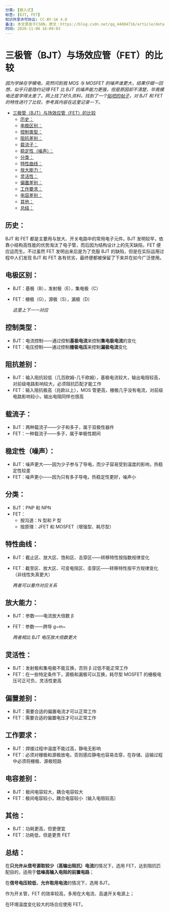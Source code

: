 ```yaml
---
分类: [嵌入式]
标签: [BJT, FET]
知识共享许可协议: CC-BY-SA 4.0
备注: 本文首发于CSDN，原文：https://blog.csdn.net/qq_44884716/article/details/109560633
时间: 2020-11-08 16:09:03
---
```


# 三极管（BJT）与场效应管（FET）的比较

_因为学妹在学模电，突然问到我 MOS 与 MOSFET 的噪声谁更大，结果仔细一回想，似乎只是隐约记得 FET 比 BJT 抗噪声能力更强，但是原因却不清楚，毕竟模电还是学得太差了。网上找了好久资料，找到了一个[贴吧的帖子](https://tieba.baidu.com/p/5724525449?red_tag=2628389228)，对 BJT 和 FET 的特性进行了比较，参考其内容在这里记录一下。_

<!-- @import "[TOC]" {cmd="toc" depthFrom=1 depthTo=6 orderedList=false} -->

<!-- code_chunk_output -->

- [三极管（BJT）与场效应管（FET）的比较](#三极管bjt与场效应管fet的比较)
  - [历史：](#历史)
  - [电极区别：](#电极区别)
  - [控制类型：](#控制类型)
  - [阻抗差别：](#阻抗差别)
  - [载流子：](#载流子)
  - [稳定性（噪声）：](#稳定性噪声)
  - [分类：](#分类)
  - [特性曲线：](#特性曲线)
  - [放大能力：](#放大能力)
  - [灵活性：](#灵活性)
  - [偏置差别：](#偏置差别)
  - [工作要求：](#工作要求)
  - [电容差别：](#电容差别)
  - [其他：](#其他)
  - [总结：](#总结)

<!-- /code_chunk_output -->



## 历史：

BJT 和 FET 都是主要用与放大、开关电路中的常用电子元件。BJT 发明较早，依靠小结构高性能的优势淘汰了电子管，而后因为结构设计上的先天缺陷，FET 便应运而生。不过虽然 FET 发明出来后是为了克服 BJT 的缺陷，但是在实际运用过程中人们发现 BJT 和 FET 各有优劣，最终便都被保留了下来并在如今广泛使用。

## 电极区别：

- BJT：基极（B），发射极（E），集电极（C）

- FET：栅极（G），源极（S），漏极（D）

  _这里上下一一对应_

## 控制类型：

- BJT：电流控制——通过控制**基极电流**来控制**集电极电流**的变化
- FET：电压控制——通过控制**栅极电压**来控制**漏极电流**变化

## 阻抗差别：

- BJT：输入阻抗较低（几百欧姆-几千欧姆），基极电流较大，输出电阻较高，对前级电路影响较大，必须阻抗匹配才能工作
- FET：输入阻抗极高（兆欧以上），MOS 管更高，栅极几乎没有电流，对前级电路影响较小，输出电阻同样也很高

## 载流子：

- BJT：两种载流子——少子和多子，属于双极性器件
- FET：一种载流子——多子，属于单极性期间

## 稳定性（噪声）：

- BJT：噪声更大——因为少子参与了导电，而少子容易受到温度的影响，热稳定性较差
- FET：噪声更小——因为只有多子导电，热稳定性更好，噪声小

## 分类：

- BJT：PNP 和 NPN
- FET：
  - 按沟道：N 型和 P 型
  - 按原理：JFET 和 MOSFET（增强型、耗尽型）

## 特性曲线：

- BJT：截止区、放大区、饱和区、击穿区——转移特性按指数规律变化

- FET：截至区、放大区、可变电阻区、击穿区——转移特性按平方规律变化（非线性失真更大）

  _两者可以看作对应关系_

## 放大能力：

- BJT：参数——电流放大倍数 β

- FET：参数——跨导 g~m~

  _两者相比 BJT 电压放大倍数更大_

## 灵活性：

- BJT：发射极和集电极不能互换，否则 β 过低不能正常工作
- FET：在一些特定条件下，源极和漏极可以互换，耗尽型 MOSFET 的栅极电压可正可负，灵活性更高

## 偏置差别：

- BJT：需要合适的偏置电流才可以正常工作
- FET：需要合适的偏置电压才可以正常工作

## 工作要求：

- BJT：焊接过程中温度不能过高，静电无影响
- FET：必须对栅极和源极放电，否则感应静电也容易击穿，在存储、运输过程中必须将栅极、源极短路

## 电容差别：

- BJT：极间电容较大，耦合电容较大
- FET：极间电容较小，耦合电容较小（输入电阻较高）

## 其他：

- BJT：功耗更高，但更便宜
- FET：功耗低，但是更贵 FET

## 总结：

在**只允许从信号源取较少（高输出阻抗）电流**的情况下，选用 FET，达到阻抗匹配目的，适用于**低噪高输入电阻的前置电路**；

在**信号电压较低**，**允许取用电流**的情况下，选用 BJT。

作为开关管，FET 的效率较高，多用在大电流、高速开关电源上；

在环境温度变化较大的场合应使用 FET。
